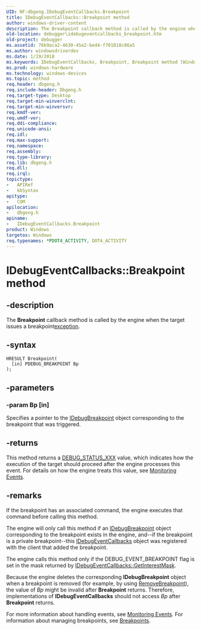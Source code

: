 ```yaml
---
UID: NF:dbgeng.IDebugEventCallbacks.Breakpoint
title: IDebugEventCallbacks::Breakpoint method
author: windows-driver-content
description: The Breakpoint callback method is called by the engine when the target issues a breakpointexception.
old-location: debugger\idebugeventcallbacks_breakpoint.htm
old-project: debugger
ms.assetid: 76b9aca2-4630-45e2-bed4-f701018c86a5
ms.author: windowsdriverdev
ms.date: 1/19/2018
ms.keywords: IDebugEventCallbacks, Breakpoint, Breakpoint method [Windows Debugging], IDebugEventCallbacks interface [Windows Debugging], Breakpoint method, debugger.idebugeventcallbacks_breakpoint, Breakpoint method [Windows Debugging], IDebugEventCallbacks interface, ComCallbacks_16ba89ba-0eb2-4565-ba29-5865abffe1bc.xml, dbgeng/IDebugEventCallbacks::Breakpoint, IDebugEventCallbacks::Breakpoint
ms.prod: windows-hardware
ms.technology: windows-devices
ms.topic: method
req.header: dbgeng.h
req.include-header: Dbgeng.h
req.target-type: Desktop
req.target-min-winverclnt: 
req.target-min-winversvr: 
req.kmdf-ver: 
req.umdf-ver: 
req.ddi-compliance: 
req.unicode-ansi: 
req.idl: 
req.max-support: 
req.namespace: 
req.assembly: 
req.type-library: 
req.lib: dbgeng.h
req.dll: 
req.irql: 
topictype: 
-	APIRef
-	kbSyntax
apitype: 
-	COM
apilocation: 
-	dbgeng.h
apiname: 
-	IDebugEventCallbacks.Breakpoint
product: Windows
targetos: Windows
req.typenames: *PDOT4_ACTIVITY, DOT4_ACTIVITY
---
```


# IDebugEventCallbacks::Breakpoint method


## -description


The <b>Breakpoint</b> callback method is called by the engine when the target issues a breakpoint<a href="https://msdn.microsoft.com/0dd010e7-3e10-422a-adcb-8fe7df9e29ab">exception</a>.


## -syntax


````
HRESULT Breakpoint(
  [in] PDEBUG_BREAKPOINT Bp
);
````


## -parameters




### -param Bp [in]

Specifies a pointer to the <a href="..\dbgeng\nn-dbgeng-idebugbreakpoint.md">IDebugBreakpoint</a> object corresponding to the breakpoint that was triggered.


## -returns


This method returns a <a href="https://msdn.microsoft.com/library/windows/hardware/ff541651">DEBUG_STATUS_XXX</a> value, which indicates how the execution of the target should proceed after the engine processes this event.  For details on how the engine treats this value, see <a href="https://msdn.microsoft.com/library/windows/hardware/ff552239">Monitoring Events</a>.



## -remarks


If the breakpoint has an associated command, the engine executes that command before calling this method.

The engine will only call this method if an <a href="..\dbgeng\nn-dbgeng-idebugbreakpoint.md">IDebugBreakpoint</a> object corresponding to the breakpoint exists in the engine, and--if the breakpoint is a private breakpoint--this <a href="..\dbgeng\nn-dbgeng-idebugeventcallbacks.md">IDebugEventCallbacks</a> object was registered with the client that added the breakpoint.

The engine calls this method only if the DEBUG_EVENT_BREAKPOINT flag is set in the mask returned by <a href="https://msdn.microsoft.com/library/windows/hardware/ff550737">IDebugEventCallbacks::GetInterestMask</a>.

Because the engine deletes the corresponding <b>IDebugBreakpoint</b> object when a breakpoint is removed (for example, by using <a href="https://msdn.microsoft.com/library/windows/hardware/ff554487">RemoveBreakpoint</a>), the value of <i>Bp</i> might be invalid after <b>Breakpoint</b> returns.  Therefore, implementations of <b>IDebugEventCallbacks</b> should not access <i>Bp</i> after <b>Breakpoint</b> returns.

For more information about handling events, see <a href="https://msdn.microsoft.com/library/windows/hardware/ff552239">Monitoring Events</a>.  For information about managing breakpoints, see <a href="https://msdn.microsoft.com/library/windows/hardware/ff538928">Breakpoints</a>.


